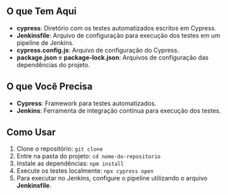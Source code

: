 ## O que Tem Aqui
- **cypress**: Diretório com os testes automatizados escritos em Cypress.
- **Jenkinsfile**: Arquivo de configuração para execução dos testes em um pipeline de Jenkins.
- **cypress.config.js**: Arquivo de configuração do Cypress.
- **package.json** e **package-lock.json**: Arquivos de configuração das dependências do projeto.

## O que Você Precisa
- **Cypress**: Framework para testes automatizados.
- **Jenkins**: Ferramenta de integração contínua para execução dos testes.

## Como Usar
1. Clone o repositório: `git clone`
2. Entre na pasta do projeto: `cd nome-do-repositorio`
3. Instale as dependências: `npm install`
4. Execute os testes localmente: `npx cypress open`
5. Para executar no Jenkins, configure o pipeline utilizando o arquivo **Jenkinsfile**.



